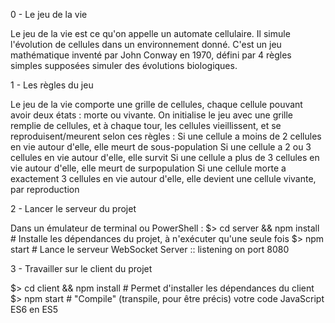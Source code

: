 0 - Le jeu de la vie

Le jeu de la vie est ce qu'on appelle un automate cellulaire.
 Il simule l'évolution de cellules dans un environnement donné.
C'est un jeu mathématique inventé par John Conway en 1970,
 défini par 4 règles simples supposées simuler des évolutions biologiques.

1 - Les règles du jeu

Le jeu de la vie comporte une grille de cellules, chaque cellule pouvant avoir deux états : morte ou vivante.
On initialise le jeu avec une grille remplie de cellules, et à  chaque tour, les cellules vieillissent, et se reproduisent/meurent selon ces règles :
Si une cellule a moins de 2 cellules en vie autour d'elle, elle meurt de sous-population
Si une cellule a 2 ou 3 cellules en vie autour d'elle, elle survit
Si une cellule a plus de 3 cellules en vie autour d'elle, elle meurt de surpopulation
Si une cellule morte a exactement 3 cellules en vie autour d'elle, elle devient une cellule vivante, par reproduction

2 - Lancer le serveur du projet 

Dans un émulateur de terminal ou PowerShell :
$> cd server && npm install # Installe les dépendances du projet, à n'exécuter qu'une seule fois
$> npm start # Lance le serveur
WebSocket Server :: listening on port 8080


3 - Travailler sur le client du projet


$> cd client && npm install # Permet d'installer les dépendances du client
$> npm start # "Compile" (transpile, pour être précis) votre code JavaScript ES6 en ES5
